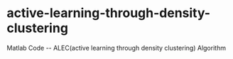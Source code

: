 # active-learning-through-density-clustering
Matlab Code -- ALEC(active learning through density clustering)  Algorithm 
